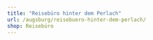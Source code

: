 ```yaml
---
title: "Reisebüro hinter dem Perlach"
url: /augsburg/reisebuero-hinter-dem-perlach/
shop: Reisebüro
---
```

